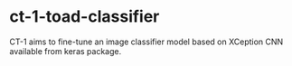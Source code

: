 # ct-1-toad-classifier
CT-1 aims to fine-tune an image classifier model based on XCeption CNN available from keras package.
